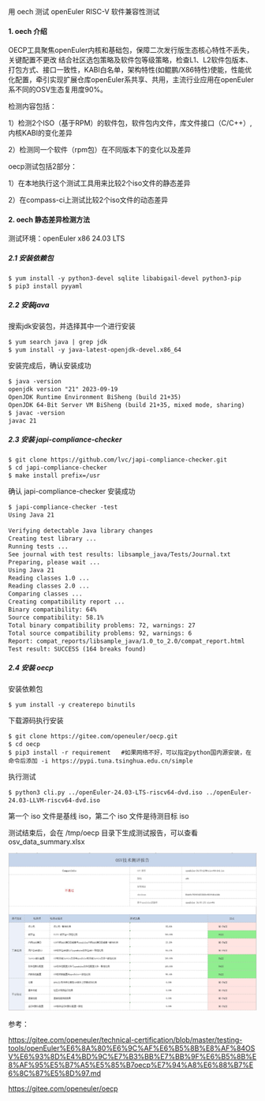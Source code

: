 用 oech 测试 openEuler RISC-V 软件兼容性测试

#### 1. oech 介绍

OECP工具聚焦openEuler内核和基础包，保障二次发行版生态核心特性不丢失，关键配置不更改 结合社区选包策略及软件包等级策略，检查L1、L2软件包版本、打包方式、接口一致性，KABI白名单，架构特性(如鲲鹏/X86特性)使能，性能优化配置，牵引实现扩展仓库openEuler系共享、共用，主流行业应用在openEuler系不同的OSV生态复用度90%。

检测内容包括：

1）检测2个ISO（基于RPM）的软件包，软件包内文件，库文件接口（C/C++）,内核KABI的变化差异

2）检测同一个软件（rpm包）在不同版本下的变化以及差异

oecp测试包括2部分：

1）在本地执行这个测试工具用来比较2个iso文件的静态差异

2）在compass-ci上测试比较2个iso文件的动态差异

#### 2. oech 静态差异检测方法

测试环境：openEuler x86 24.03 LTS

 ##### 2.1 安装依赖包

````
$ yum install -y python3-devel sqlite libabigail-devel python3-pip
$ pip3 install pyyaml
````

##### 2.2 安装java

搜索jdk安装包，并选择其中一个进行安装

````
$ yum search java | grep jdk
$ yum install -y java-latest-openjdk-devel.x86_64
````

安装完成后，确认安装成功

````
$ java -version
openjdk version "21" 2023-09-19
OpenJDK Runtime Environment BiSheng (build 21+35)
OpenJDK 64-Bit Server VM BiSheng (build 21+35, mixed mode, sharing)
$ javac -version
javac 21
````

##### 2.3 安装 japi-compliance-checker

````
$ git clone https://github.com/lvc/japi-compliance-checker.git
$ cd japi-compliance-checker
$ make install prefix=/usr
````

确认 japi-compliance-checker 安装成功

````
$ japi-compliance-checker -test
Using Java 21

Verifying detectable Java library changes
Creating test library ...
Running tests ...
See journal with test results: libsample_java/Tests/Journal.txt
Preparing, please wait ...
Using Java 21
Reading classes 1.0 ...
Reading classes 2.0 ...
Comparing classes ...
Creating compatibility report ...
Binary compatibility: 64%
Source compatibility: 58.1%
Total binary compatibility problems: 72, warnings: 27
Total source compatibility problems: 92, warnings: 6
Report: compat_reports/libsample_java/1.0_to_2.0/compat_report.html
Test result: SUCCESS (164 breaks found)
````

##### 2.4 安装 oecp

安装依赖包

````
$ yum install -y createrepo binutils
````

下载源码执行安装

````
$ git clone https://gitee.com/openeuler/oecp.git
$ cd oecp
$ pip3 install -r requirement   #如果网络不好，可以指定python国内源安装，在命令后添加 -i https://pypi.tuna.tsinghua.edu.cn/simple
````

执行测试

````
$ python3 cli.py ../openEuler-24.03-LTS-riscv64-dvd.iso ../openEuler-24.03-LLVM-riscv64-dvd.iso
````

第一个 iso 文件是基线 iso，第二个 iso 文件是待测目标 iso

测试结束后，会在 /tmp/oecp 目录下生成测试报告，可以查看 osv_data_summary.xlsx

![osv_data_summary](./osv_data_summary.jpg)



参考：

https://gitee.com/openeuler/technical-certification/blob/master/testing-tools/openEuler%E6%8A%80%E6%9C%AF%E6%B5%8B%E8%AF%84OSV%E6%93%8D%E4%BD%9C%E7%B3%BB%E7%BB%9F%E6%B5%8B%E8%AF%95%E5%B7%A5%E5%85%B7oecp%E7%94%A8%E6%88%B7%E6%8C%87%E5%8D%97.md

https://gitee.com/openeuler/oecp